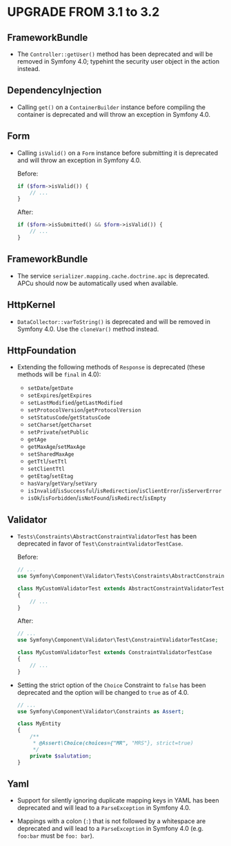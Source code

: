 UPGRADE FROM 3.1 to 3.2
=======================

FrameworkBundle
---------------

 * The `Controller::getUser()` method has been deprecated and will be removed in
   Symfony 4.0; typehint the security user object in the action instead.

DependencyInjection
-------------------

 * Calling `get()` on a `ContainerBuilder` instance before compiling the
   container is deprecated and will throw an exception in Symfony 4.0.

Form
----

 * Calling `isValid()` on a `Form` instance before submitting it
   is deprecated and will throw an exception in Symfony 4.0.

   Before:

   ```php
   if ($form->isValid()) {
       // ...
   }
   ```

   After:

   ```php
   if ($form->isSubmitted() && $form->isValid()) {
       // ...
   }
   ```

FrameworkBundle
---------------

 * The service `serializer.mapping.cache.doctrine.apc` is deprecated. APCu should now
   be automatically used when available.

HttpKernel
----------

 * `DataCollector::varToString()` is deprecated and will be removed in Symfony
   4.0. Use the `cloneVar()` method instead.

HttpFoundation
---------------

  * Extending the following methods of `Response`
    is deprecated (these methods will be `final` in 4.0):

     - `setDate`/`getDate`
     - `setExpires`/`getExpires`
     - `setLastModified`/`getLastModified`
     - `setProtocolVersion`/`getProtocolVersion`
     - `setStatusCode`/`getStatusCode`
     - `setCharset`/`getCharset`
     - `setPrivate`/`setPublic`
     - `getAge`
     - `getMaxAge`/`setMaxAge`
     - `setSharedMaxAge`
     - `getTtl`/`setTtl`
     - `setClientTtl`
     - `getEtag`/`setEtag`
     - `hasVary`/`getVary`/`setVary`
     - `isInvalid`/`isSuccessful`/`isRedirection`/`isClientError`/`isServerError`
     - `isOk`/`isForbidden`/`isNotFound`/`isRedirect`/`isEmpty`

Validator
---------

 * `Tests\Constraints\AbstractConstraintValidatorTest` has been deprecated in
   favor of `Test\ConstraintValidatorTestCase`.

   Before:

   ```php
   // ...
   use Symfony\Component\Validator\Tests\Constraints\AbstractConstraintValidatorTest;

   class MyCustomValidatorTest extends AbstractConstraintValidatorTest
   {
       // ...
   }
   ```

   After:

   ```php
   // ...
   use Symfony\Component\Validator\Test\ConstraintValidatorTestCase;

   class MyCustomValidatorTest extends ConstraintValidatorTestCase
   {
       // ...
   }
   ```

 * Setting the strict option of the `Choice` Constraint to `false` has been
   deprecated and the option will be changed to `true` as of 4.0.

   ```php
   // ...
   use Symfony\Component\Validator\Constraints as Assert;

   class MyEntity
   {
       /**
        * @Assert\Choice(choices={"MR", "MRS"}, strict=true)
        */
       private $salutation;
   }
   ```

Yaml
----

 * Support for silently ignoring duplicate mapping keys in YAML has been
   deprecated and will lead to a `ParseException` in Symfony 4.0.

 * Mappings with a colon (`:`) that is not followed by a whitespace are deprecated
   and will lead to a `ParseException` in Symfony 4.0 (e.g. `foo:bar` must be
   `foo: bar`).

